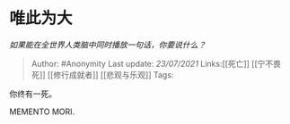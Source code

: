 # 唯此为大
*如果能在全世界人类脑中同时播放一句话，你要说什么？*

> Author: #Anonymity
> Last update: *23/07/2021*
> Links:[[死亡]] [[宁不畏死]] [[修行成就者]] [[悲观与乐观]]
> Tags:

你终有一死。

MEMENTO MORI.

